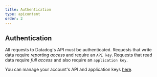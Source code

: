 ```yaml
---
title: Authentication
type: apicontent
order: 2
---
```

## Authentication
All requests to Datadog's API must be authenticated. Requests that write data require *reporting access* and require an `API key`. Requests that read data require *full access* and also require an `application key`.

You can manage your account's API and application keys [here](https://app.datadoghq.com/account/settings#api).
